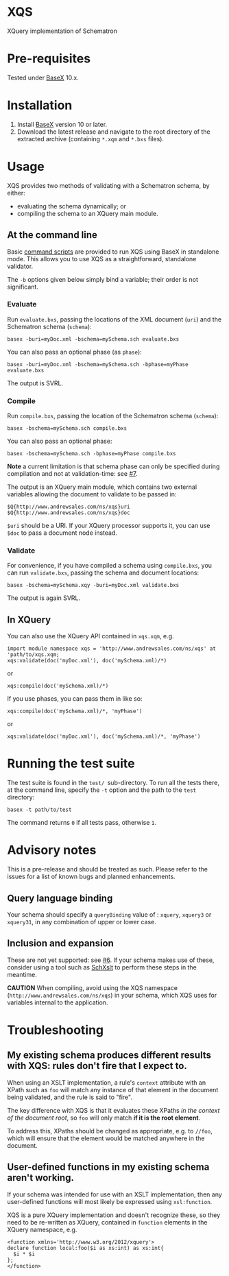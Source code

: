 # XQS
XQuery implementation of Schematron

# Pre-requisites
Tested under [BaseX](https://basex.org/) 10.x.

# Installation
1. Install [BaseX](https://basex.org/download/) version 10 or later.
1. Download the latest release and navigate to the root directory of the extracted archive (containing `*.xqm` and `*.bxs` files).

# Usage
XQS provides two methods of validating with a Schematron schema, by either:

- evaluating the schema dynamically; or
- compiling the schema to an XQuery main module.

## At the command line

Basic [command scripts](https://docs.basex.org/wiki/Commands#Command_Scripts) are provided to run XQS using BaseX in standalone mode. This allows you to use XQS as a straightforward, standalone validator.

The `-b` options given below simply bind a variable; their order is not significant.

### Evaluate

Run `evaluate.bxs`, passing the locations of the XML document (`uri`) and the Schematron schema (`schema`):

    basex -buri=myDoc.xml -bschema=mySchema.sch evaluate.bxs
    
You can also pass an optional phase (as `phase`):

    basex -buri=myDoc.xml -bschema=mySchema.sch -bphase=myPhase evaluate.bxs

The output is SVRL.

### Compile

Run `compile.bxs`, passing the location of the Schematron schema (`schema`):

    basex -bschema=mySchema.sch compile.bxs
    
You can also pass an optional phase:

    basex -bschema=mySchema.sch -bphase=myPhase compile.bxs
    
**Note** a current limitation is that schema phase can only be specified during compilation and not at validation-time: see [#7](https://github.com/AndrewSales/XQS/issues/7).

The output is an XQuery main module, which contains two external variables allowing the document to validate to be passed in:

    $Q{http://www.andrewsales.com/ns/xqs}uri
    $Q{http://www.andrewsales.com/ns/xqs}doc
    
`$uri` should be a URI. If your XQuery processor supports it, you can use `$doc` to pass a document node instead. 

### Validate

For convenience, if you have compiled a schema using `compile.bxs`, you can run `validate.bxs`, passing the schema and document locations:

    basex -bschema=mySchema.xqy -buri=myDoc.xml validate.bxs
    
The output is again SVRL.

## In XQuery
You can also use the XQuery API contained in `xqs.xqm`, e.g.

    import module namespace xqs = 'http://www.andrewsales.com/ns/xqs' at 'path/to/xqs.xqm;
    xqs:validate(doc('myDoc.xml'), doc('mySchema.xml)/*)
    
or

    xqs:compile(doc('mySchema.xml)/*)
    
If you use phases, you can pass them in like so:

    xqs:compile(doc('mySchema.xml)/*, 'myPhase')
    
or

    xqs:validate(doc('myDoc.xml'), doc('mySchema.xml)/*, 'myPhase')
    
# Running the test suite
The test suite is found in the `test/ `sub-directory.
To run all the tests there, at the command line, specify the `-t` option and the path to the `test` directory:

    basex -t path/to/test
    
The command returns `0` if all tests pass, otherwise `1`.  
    
# Advisory notes
This is a pre-release and should be treated as such.
Please refer to the issues for a list of known bugs and planned enhancements.

## Query language binding
Your schema should specify a `queryBinding` value of : `xquery`, `xquery3` or `xquery31`, in any combination of upper or lower case.

## Inclusion and expansion

These are not yet supported: see [#6](https://github.com/AndrewSales/XQS/issues/6). If your schema makes use of these, consider using a tool such as [SchXslt](https://github.com/schxslt/schxslt) to perform these steps in the meantime.

**CAUTION** When compiling, avoid using the XQS namespace (`http://www.andrewsales.com/ns/xqs`) in your schema, which XQS uses for variables internal to the application.

# Troubleshooting

## My existing schema produces different results with XQS: rules don't fire that I expect to.

When using an XSLT implementation, a rule's `context` attribute with an XPath such as `foo` will match any instance of that element in the document being validated, and the rule is said to "fire".

The key difference with XQS is that it evaluates these XPaths _in the context of the document root_, so `foo` will only match **if it is the root element**.

To address this, XPaths should be changed as appropriate, e.g. to `//foo`, which will ensure that the element would be matched anywhere in the document.

## User-defined functions in my existing schema aren't working.

If your schema was intended for use with an XSLT implementation, then any user-defined functions will most likely be expressed using `xsl:function`.

XQS is a pure XQuery implementation and doesn't recognize these, so they need to be re-written as XQuery, contained in `function` elements in the XQuery namespace, e.g.

    <function xmlns='http://www.w3.org/2012/xquery'>
    declare function local:foo($i as xs:int) as xs:int{
      $i * $i
    };
    </function>
